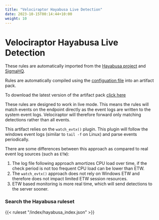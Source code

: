 ```yaml
---
title: "Velociraptor Hayabusa Live Detection"
date: 2023-10-15T00:14:44+10:00
weight: 10
---
```


# Velociraptor Hayabusa Live Detection

These rules are automatically imported from the [Hayabusa
project](https://github.com/Yamato-Security/hayabusa) and
[SigmaHQ](https://github.com/SigmaHQ/sigma).

Rules are automatically compiled using the [configuation
file](https://github.com/Velocidex/velociraptor-sigma-rules/blob/master/config/velociraptor_windows_event_monitoring.yaml)
into an artifact pack.

To download the latest version of the artifact pack [click
here](https://sigma.velocidex.com/Velociraptor-Hayabusa-Monitoring.zip)

These rules are designed to work in live mode. This means the rules
will match events on the endpoint directly as the event logs are
written to the system event logs. Velociraptor will therefore forward
only matching detections rather than all events.

This artifact relies on the `watch_evtx()` plugin. This plugin will
follow the windows event logs (similar to `tail -f` on Linux) and
parse events periodically.

There are some differences between this approach as compared to real
event log sources (such as `ETW`):

1. The log file following approach amortizes CPU load over time, if
   the check period is not too frequent CPU load can be lower than
   ETW.
2. The `watch_evtx()` approach does not rely on Windows ETW and
   therefore does not impact limited ETW session resources.
3. ETW based monitoring is more real time, which will send detections
   to the server sooner.


### Search the Hayabusa ruleset

{{< ruleset "/index/hayabusa_index.json" >}}
